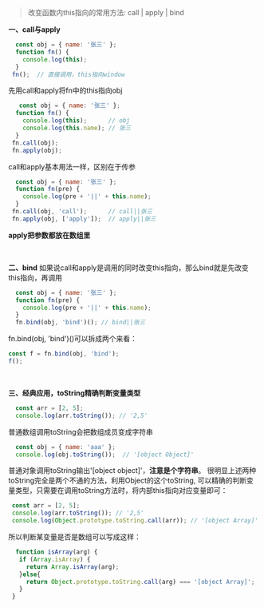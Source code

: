 > 改变函数内this指向的常用方法: call | apply | bind

**一、call与apply**
```javascript
  const obj = { name: '张三' };
  function fn() {
    console.log(this);
  }
 fn();  // 直接调用，this指向window
```

先用call和apply将fn中的this指向obj
```javascript
   const obj = { name: '张三' };
  function fn() {
    console.log(this);      // obj
    console.log(this.name); // 张三
  }
 fn.call(obj);
 fn.apply(obj);
```

call和apply基本用法一样，区别在于传参


```javascript
  const obj = { name: '张三' };
  function fn(pre) {
    console.log(pre + '||' + this.name);
  }
 fn.call(obj, 'call');      // call||张三
 fn.apply(obj, ['apply']);  // apply||张三
```
**apply把参数都放在数组里**

&nbsp;
&nbsp;
&nbsp;


**二、bind**
如果说call和apply是调用的同时改变this指向，那么bind就是先改变this指向，再调用
```javascript
  const obj = { name: '张三' };
  function fn(pre) {
    console.log(pre + '||' + this.name);
  }
  fn.bind(obj, 'bind')(); // bind||张三
```
fn.bind(obj, 'bind')()可以拆成两个来看：
```javascript
const f = fn.bind(obj, 'bind');
f();
```

&nbsp;
&nbsp;
&nbsp;

**三、经典应用，toString精确判断变量类型**
```javascript
  const arr = [2, 5];
  console.log(arr.toString()); // '2,5'
```
普通数组调用toString会把数组成员变成字符串


```javascript
  const obj = { name: 'aaa' };
  console.log(obj.toString());  // '[object Object]'
```
普通对象调用toString输出'[object object]'，**注意是个字符串**。
很明显上述两种toString完全是两个不通的方法，利用Object的这个toString, 可以精确的判断变量类型，只需要在调用toString方法时，将内部this指向对应变量即可：
```javascript
 const arr = [2, 5];
 console.log(arr.toString()); // '2,5'
 console.log(Object.prototype.toString.call(arr)); // '[object Array]'
```

所以判断某变量是否是数组可以写成这样：
```javascript
  function isArray(arg) {
   if (Array.isArray) {
     return Array.isArray(arg);
   }else{
     return Object.prototype.toString.call(arg) === '[object Array]';
   }
 }
```
